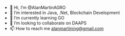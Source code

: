 - 👋 Hi, I’m @AlanMartinAGRO
- 👀 I’m interested in Java, .Net, Blockchain Development
- 🌱 I’m currently learning GO
- 💞️ I’m looking to collaborate on DAAPS
- 📫 How to reach me alanmartining@gmail.com

<!---
AlanMartinAGRO/AlanMartinAGRO is a ✨ special ✨ repository because its `README.md` (this file) appears on your GitHub profile.
You can click the Preview link to take a look at your changes.
--->
